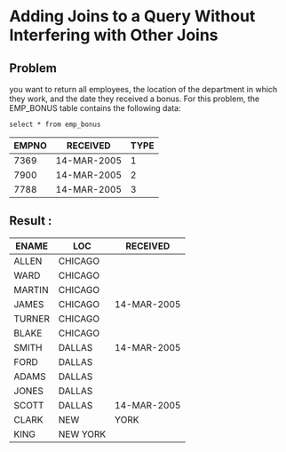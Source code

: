 # Adding Joins to a Query Without Interfering with Other Joins

## Problem

you want to return all employees, the location of the department in which they work, and the date they received a bonus. For this problem, the EMP_BONUS table contains the following data:

    select * from emp_bonus

EMPNO|RECEIVED|TYPE
-----|--------|----
7369|14-MAR-2005|1
7900|14-MAR-2005|2
7788|14-MAR-2005|3


## Result :

ENAME|LOC|RECEIVED
-----|---|-----------
ALLEN|CHICAGO
WARD|CHICAGO
MARTIN|CHICAGO
JAMES|CHICAGO|14-MAR-2005
TURNER|CHICAGO
BLAKE|CHICAGO
SMITH|DALLAS|14-MAR-2005
FORD|DALLAS
ADAMS|DALLAS
JONES|DALLAS
SCOTT|DALLAS|14-MAR-2005
CLARK| NEW|YORK
KING|NEW YORK